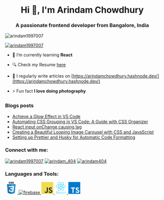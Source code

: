 <h1 align="center">Hi 👋, I'm Arindam Chowdhury</h1>
<h3 align="center">A passionate frontend developer from Bangalore, India</h3>

<p align="left"> <img src="https://komarev.com/ghpvc/?username=arindam1997007&label=Profile%20views&color=0e75b6&style=flat" alt="arindam1997007" /> </p>

<p align="left"> <a href="https://github.com/ryo-ma/github-profile-trophy"><img src="https://github-profile-trophy.vercel.app/?username=arindam1997007" alt="arindam1997007" /></a> </p>

- 🌱 I’m currently learning **React**

- 🔍 Check my Resume [here](https://t.co/HT6xchtFo2)

- 📝 I regularly write articles on [https://arindamchowdhury.hashnode.dev/](https://arindamchowdhury.hashnode.dev/)

- ⚡ Fun fact **I love doing photography**

### Blogs posts
<!-- BLOG-POST-LIST:START -->
- [Achieve a Glow Effect in VS Code](https://arindamchowdhury.hashnode.dev/achieve-a-glow-effect-in-vs-code)
- [Automating CSS Grouping in VS Code: A Guide with CSS Organizer](https://arindamchowdhury.hashnode.dev/automating-css-grouping-in-vs-code-a-guide-with-css-organizer)
- [React input onChange causing lag](https://arindamchowdhury.hashnode.dev/react-input-onchange-causing-lag)
- [Creating a Beautiful Looping Image Carousel with CSS and JavaScript](https://arindamchowdhury.hashnode.dev/creating-a-beautiful-looping-image-carousel-with-css-and-javascript)
- [Setting up Prettier and Husky for Automatic Code Formatting](https://arindamchowdhury.hashnode.dev/setting-up-prettier-and-husky-for-automatic-code-formatting)
<!-- BLOG-POST-LIST:END -->

<h3 align="left">Connect with me:</h3>
<p align="left">
<a href="https://dev.to/arindam1997007" target="blank"><img align="center" src="https://raw.githubusercontent.com/rahuldkjain/github-profile-readme-generator/master/src/images/icons/Social/devto.svg" alt="arindam1997007" height="30" width="40" /></a>
<a href="https://twitter.com/arindam_404" target="blank"><img align="center" src="https://raw.githubusercontent.com/rahuldkjain/github-profile-readme-generator/master/src/images/icons/Social/twitter.svg" alt="arindam_404" height="30" width="40" /></a>
<a href="https://linkedin.com/in/arindam404" target="blank"><img align="center" src="https://raw.githubusercontent.com/rahuldkjain/github-profile-readme-generator/master/src/images/icons/Social/linked-in-alt.svg" alt="arindam404" height="30" width="40" /></a>
</p>

<h3 align="left">Languages and Tools:</h3>
<p align="left"> <a href="https://www.w3schools.com/css/" target="_blank" rel="noreferrer"> <img src="https://raw.githubusercontent.com/devicons/devicon/master/icons/css3/css3-original-wordmark.svg" alt="css3" width="40" height="40"/> </a> <a href="https://firebase.google.com/" target="_blank" rel="noreferrer"> <img src="https://www.vectorlogo.zone/logos/firebase/firebase-icon.svg" alt="firebase" width="40" height="40"/> </a> <a href="https://developer.mozilla.org/en-US/docs/Web/JavaScript" target="_blank" rel="noreferrer"> <img src="https://raw.githubusercontent.com/devicons/devicon/master/icons/javascript/javascript-original.svg" alt="javascript" width="40" height="40"/> </a> <a href="https://reactjs.org/" target="_blank" rel="noreferrer"> <img src="https://raw.githubusercontent.com/devicons/devicon/master/icons/react/react-original-wordmark.svg" alt="react" width="40" height="40"/> <a href="https://www.typescriptlang.org/" target="_blank" rel="noreferrer"> <img src="https://raw.githubusercontent.com/devicons/devicon/master/icons/typescript/typescript-original.svg" alt="react" width="40" height="40"/> </a> </p>



